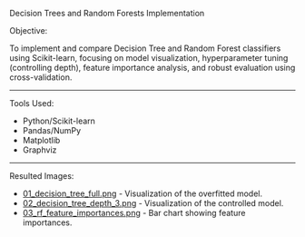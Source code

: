 Decision Trees and Random Forests Implementation

Objective:

To implement and compare Decision Tree and Random Forest classifiers using Scikit-learn, focusing on model visualization, hyperparameter tuning (controlling depth), feature importance analysis, and robust evaluation using cross-validation.

------------------------------------------------------------------------------------------------------------------------

Tools Used:

* Python/Scikit-learn
* Pandas/NumPy
* Matplotlib
* Graphviz

------------------------------------------------------------------------------------------------------------------------

Resulted Images:

* [01_decision_tree_full.png](01_decision_tree_full.png) -  Visualization of the overfitted model.
* [02_decision_tree_depth_3.png](02_decision_tree_depth_3.png) -  Visualization of the controlled model.
* [03_rf_feature_importances.png](03_rf_feature_importances.png) - Bar chart showing feature importances.